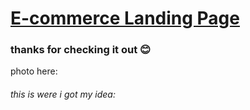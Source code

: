# [E-commerce Landing Page](https://chaaaarlang.github.io/my-portfolio/)
### thanks for checking it out 😊
photo here:
###### this is were i got my idea:
